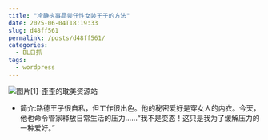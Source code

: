 ```yaml
---
title: "冷静执事品尝任性女装王子的方法"
date: 2025-06-04T18:19:33
slug: d48ff561
permalink: /posts/d48ff561/
categories:
  - BL日抓
tags:
  - wordpress
---
```


![图片[1]-歪歪的耽美资源站](/images/wp/d48ff561-c9bb8245.jpg)

*   简介:路德王子很自私，但工作很出色。他的秘密爱好是穿女人的内衣。今天，他也命令管家释放日常生活的压力……“我不是变态！这只是我为了缓解压力的一种爱好。”
